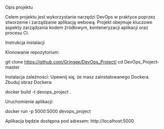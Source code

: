 Opis projektu

Celem projektu jest wykorzystanie narzędzi DevOps w praktyce poprzez stworzenie i zarządzanie aplikacją webową. Projekt obejmuje kluczowe aspekty zarządzania kodem źródłowym, konteneryzacji aplikacji oraz procesu CI.

Instrukcja instalacji

Klonowanie repozytorium:

git clone https://github.com/Gringee/DevOps_Project/
cd DevOps_Project-master

Instalacja zależności:
Upewnij się, że masz zainstalowanego Dockera. Zbuduj obraz Dockera:

docker build -t devops_project .

Uruchomienie aplikacji:

docker run -p 5000:5000 devops_project

Aplikacja będzie dostępna pod adresem: http://localhost:5000
